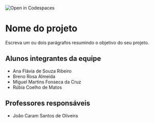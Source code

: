 ![Open in Codespaces](https://classroom.github.com/assets/open-in-codespaces-abfff4d4e15f9e1bd8274d9a39a0befe03a0632bb0f153d0ec72ff541cedbe34.svg)
# Nome do projeto
Escreva um ou dois parágrafos resumindo o objetivo do seu projeto.

## Alunos integrantes da equipe

* Ana Flávia de Souza Ribeiro
* Breno Rosa Almeida
* Miguel Martins Fonseca da Cruz
* Rúbia Coelho de Matos

## Professores responsáveis

* João Caram Santos de Oliveira

